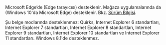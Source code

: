 Microsoft Edge’de (Edge tarayıcısı) desteklenir. Mağaza uygulamalarında da (Windows 10'da Microsoft Edge) desteklenir. Bkz. [Sürüm Bilgisi](../../../javascript/reference/javascript-version-information.md).  
  
 Şu belge modlarında desteklenmez: Quirks, Internet Explorer 6 standartları, Internet Explorer 7 standartları, Internet Explorer 8 standartları, Internet Explorer 9 standartları, Internet Explorer 10 standartları ve Internet Explorer 11 standartları. Windows 8.1'de desteklenmez.